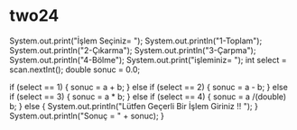 # two24
System.out.print("İşlem Seçiniz= "); System.out.println("1-Toplam"); System.out.println("2-Çıkarma"); System.out.println("3-Çarpma"); System.out.println("4-Bölme"); System.out.print("işleminiz= "); int select = scan.nextInt(); double sonuc = 0.0;

if (select == 1) { sonuc = a + b; } else if (select == 2) { sonuc = a - b; } else if (select == 3) { sonuc = a * b; } else if (select == 4) { sonuc = a /(double) b; } else { System.out.println("Lütfen Geçerli Bir İşlem Giriniz !! "); } System.out.println("Sonuç = " + sonuc); }
